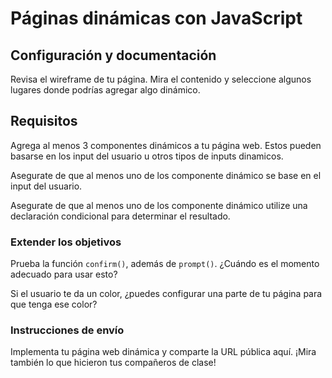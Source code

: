 # Páginas dinámicas con JavaScript

##  Configuración y documentación

Revisa el wireframe de tu página. Mira el contenido y seleccione algunos lugares donde podrías agregar algo dinámico.

## Requisitos

Agrega al menos 3 componentes dinámicos a tu página web. Estos pueden basarse en los input del usuario u otros tipos de inputs dinamicos.

Asegurate de que al menos uno de los componente dinámico se base en el input del usuario.

Asegurate de que al menos uno de los componente dinámico utilize una declaración condicional para determinar el resultado.

### Extender los objetivos

Prueba la función `confirm()`, además de `prompt()`. ¿Cuándo es el momento adecuado para usar esto?

Si el usuario te da un color, ¿puedes configurar una parte de tu página para que tenga ese color?

### Instrucciones de envío

Implementa tu página web dinámica y comparte la URL pública aquí. ¡Mira también lo que hicieron tus compañeros de clase!
